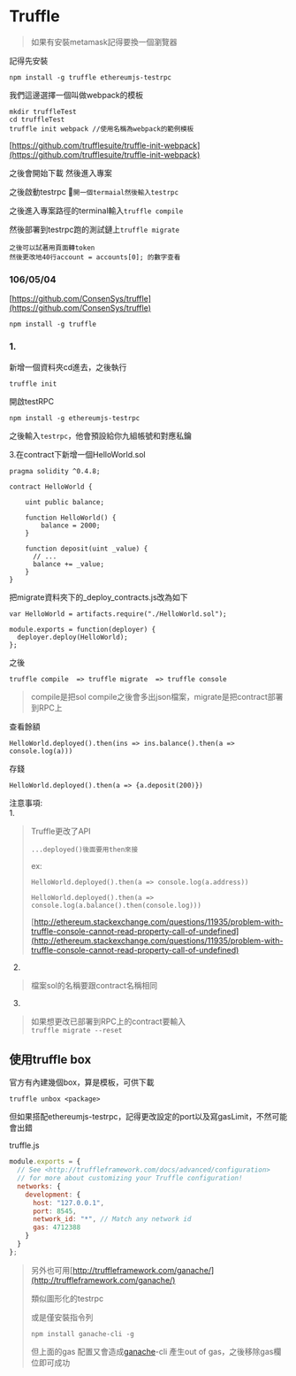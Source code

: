 # Truffle

> 如果有安裝metamask記得要換一個瀏覽器

記得先安裝

```text
npm install -g truffle ethereumjs-testrpc
```

我們這邊選擇一個叫做webpack的模板

```text
mkdir truffleTest
cd truffleTest
truffle init webpack //使用名稱為webpack的範例模板
```

[https://github.com/trufflesuite/truffle-init-webpack](https://github.com/trufflesuite/truffle-init-webpack)

之後會開始下載 然後進入專案

之後啟動testrpc `開一個termaial然後輸入testrpc`

之後進入專案路徑的terminal輸入`truffle compile`

然後部署到testrpc跑的測試鏈上`truffle migrate`

```text
之後可以試著用頁面轉token
然後更改地40行account = accounts[0]; 的數字查看
```

### 106/05/04

[https://github.com/ConsenSys/truffle](https://github.com/ConsenSys/truffle)

```text
npm install -g truffle
```

### 1.

新增一個資料夾cd進去，之後執行

```text
truffle init
```

開啟testRPC

```text
npm install -g ethereumjs-testrpc
```

之後輸入`testrpc`，他會預設給你九組帳號和對應私鑰

3.在contract下新增一個HelloWorld.sol

```text
pragma solidity ^0.4.8;

contract HelloWorld {

    uint public balance;

    function HelloWorld() {
        balance = 2000;
    }

    function deposit(uint _value) {
      // ...
      balance += _value;
    }
}
```

把migrate資料夾下的\_deploy\_contracts.js改為如下

```text
var HelloWorld = artifacts.require("./HelloWorld.sol");

module.exports = function(deployer) {
  deployer.deploy(HelloWorld);
};
```

之後

```text
truffle compile  => truffle migrate  => truffle console
```

> compile是把sol compile之後會多出json檔案，migrate是把contract部署到RPC上

查看餘額

```text
HelloWorld.deployed().then(ins => ins.balance().then(a => console.log(a)))
```

存錢

```text
HelloWorld.deployed().then(a => {a.deposit(200)})
```

注意事項:  
1.

> Truffle更改了API
>
> ```text
> ...deployed()後面要用then來接
> ```
>
> ex:
>
> ```text
> HelloWorld.deployed().then(a => console.log(a.address))
> ```
>
> ```text
> HelloWorld.deployed().then(a => console.log(a.balance().then(console.log)))
> ```
>
> [http://ethereum.stackexchange.com/questions/11935/problem-with-truffle-console-cannot-read-property-call-of-undefined](http://ethereum.stackexchange.com/questions/11935/problem-with-truffle-console-cannot-read-property-call-of-undefined)

2.

> 檔案sol的名稱要跟contract名稱相同

3.

> 如果想更改已部署到RPC上的contract要輸入  
> `truffle migrate --reset`

## 使用truffle box

官方有內建幾個box，算是模板，可供下載

```text
truffle unbox <package>
```

但如果搭配ethereumjs-testrpc，記得更改設定的port以及寫gasLimit，不然可能會出錯

truffle.js

```javascript
module.exports = {
  // See <http://truffleframework.com/docs/advanced/configuration>
  // for more about customizing your Truffle configuration!
  networks: {
    development: {
      host: "127.0.0.1",
      port: 8545,
      network_id: "*", // Match any network id
      gas: 4712388
    }
  }
};
```

> 另外也可用[http://truffleframework.com/ganache/](http://truffleframework.com/ganache/)
>
> 類似圖形化的testrpc
>
> 或是僅安裝指令列
>
> ```text
> npm install ganache-cli -g
> ```
>
> 但上面的gas 配置又會造成[ganache](http://truffleframework.com/ganache/)-cli 產生out of gas，之後移除gas欄位即可成功

